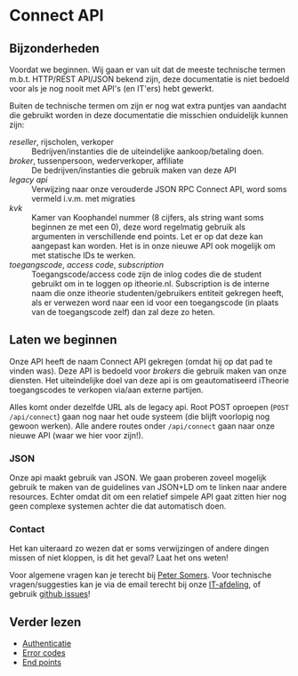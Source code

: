 # Connect API
## Bijzonderheden
Voordat we beginnen. Wij gaan er van uit dat de meeste technische termen m.b.t. HTTP/REST API/JSON bekend zijn, deze documentatie is niet bedoeld voor als je nog nooit met API's (en IT'ers) hebt gewerkt.

Buiten de technische termen om zijn er nog wat extra puntjes van aandacht die gebruikt worden in deze documentatie die misschien onduidelijk kunnen zijn:
<dl>
<dt><dfn>reseller</dfn>, rijscholen, verkoper</dt>
<dd>Bedrijven/instanties die de uiteindelijke aankoop/betaling doen.</dd>
<dt><dfn>broker</dfn>, tussenpersoon, wederverkoper, affiliate</dt>
<dd>De bedrijven/instanties die gebruik maken van deze API</dd>
<dt><dfn>legacy api</dfn></dt>
<dd>Verwijzing naar onze verouderde JSON RPC Connect API, word soms vermeld i.v.m. met migraties</dd>
<dt><dfn>kvk</dfn></dt>
<dd>Kamer van Koophandel nummer (8 cijfers, als string want soms beginnen ze met een 0), deze word regelmatig gebruik als argumenten in verschillende end points. Let er op dat deze kan aangepast kan worden. Het is in onze nieuwe API ook mogelijk om met statische IDs te werken.</dd>
<dt><dfn>toegangscode</dfn>, <dfn>access code</dfn>, <dfn>subscription</dfn></dt>
<dd>Toegangscode/access code zijn de inlog codes die de student gebruikt om in te loggen op itheorie.nl. Subscription is de interne naam die onze itheorie studenten/gebruikers entiteit gekregen heeft, als er verwezen word naar een id voor een toegangscode (in plaats van de toegangscode zelf) dan zal deze zo heten.</dd>
</dl>

## Laten we beginnen
Onze API heeft de naam Connect API gekregen (omdat hij op dat pad te vinden was). Deze API is bedoeld voor <dfn id="broker">brokers</dfn> die gebruik maken van onze diensten.  Het uiteindelijke doel van deze api is om geautomatiseerd iTheorie toegangscodes te verkopen via/aan externe partijen.

Alles komt onder dezelfde URL als de legacy api. Root POST oproepen (`POST /api/connect`) gaan nog naar het oude systeem (die blijft voorlopig nog gewoon werken). Alle andere routes onder `/api/connect` gaan naar onze nieuwe API (waar we hier voor zijn!).

### JSON
Onze api maakt gebruik van JSON. We gaan proberen zoveel mogelijk gebruik te maken van de guidelines van JSON+LD om te linken naar andere resources. Echter omdat dit om een relatief simpele API gaat zitten hier nog geen complexe systemen achter die dat automatisch doen. 

### Contact
Het kan uiteraard zo wezen dat er soms verwijzingen of andere dingen missen of niet kloppen, is dit het geval? Laat het ons weten!

Voor algemene vragen kan je terecht bij [Peter Somers](mailto:p.somers@lensmedia.nl). Voor technische vragen/suggesties kan je via de email terecht bij onze [IT-afdeling](mailto:it@lensmedia.nl), of gebruik [github issues](https://github.com/lensmedia/itheorie.nl-public/issues)!

## Verder lezen
* [Authenticatie](authenticatie.md)
* [Error codes](error-codes.md)
* [End points](end-points.md)
